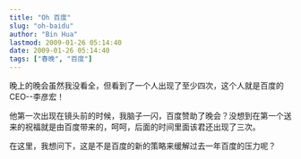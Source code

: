 ```yaml
---
title: "Oh 百度"
slug: "oh-baidu"
author: "Bin Hua"
lastmod: 2009-01-26 05:14:40
date: 2009-01-26 05:14:40
tags: ["春晚", "百度"]
---
```


晚上的晚会虽然我没看全，但看到了一个人出现了至少四次，这个人就是百度的CEO--李彦宏！

他第一次出现在镜头前的时候，我脑子一闪，百度赞助了晚会？没想到在第一个送来的祝福就是由百度带来的，呵呵，后面的时间里面该君还出现了三次。

在这里，我想问下，这是不是百度的新的策略来缓解过去一年百度的压力呢？